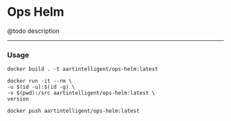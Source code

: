 # Ops Helm

@todo description

---

### Usage

```shell
docker build . -t aartintelligent/ops-helm:latest
```

```shell
docker run -it --rm \
-u $(id -u):$(id -g) \
-v $(pwd):/src aartintelligent/ops-helm:latest \
version
```

```shell
docker push aartintelligent/ops-helm:latest
```
